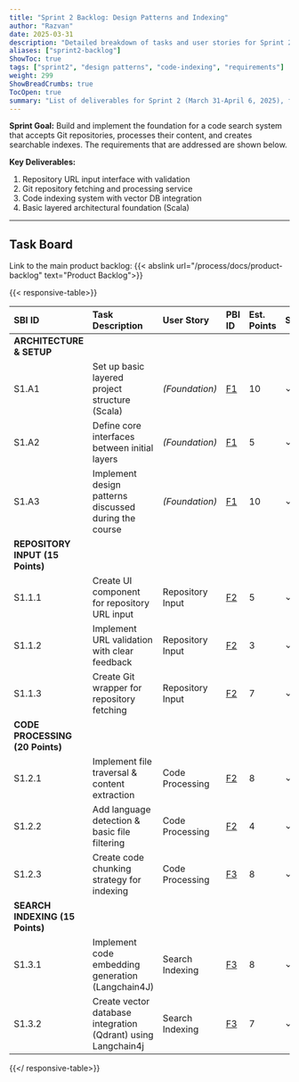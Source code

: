```yaml
---
title: "Sprint 2 Backlog: Design Patterns and Indexing"
author: "Razvan"
date: 2025-03-31
description: "Detailed breakdown of tasks and user stories for Sprint 2's design patterns and indexing phase"
aliases: ["sprint2-backlog"]
ShowToc: true
tags: ["sprint2", "design patterns", "code-indexing", "requirements"]
weight: 299
ShowBreadCrumbs: true
TocOpen: true
summary: "List of deliverables for Sprint 2 (March 31-April 6, 2025), focusing on design patterns and code indexing."
---
```



<!-- trunk-ignore(markdownlint/MD036) -->

**Sprint Goal:** Build and implement the foundation for a code search system that accepts Git repositories, processes their content, and creates searchable indexes. The requirements that are addressed are shown below.

**Key Deliverables:**
1. Repository URL input interface with validation
2. Git repository fetching and processing service
3. Code indexing system with vector DB integration
4. Basic layered architectural foundation (Scala)



---

## Task Board

Link to the main product backlog: {{< abslink url="/process/docs/product-backlog" text="Product Backlog">}}

{{< responsive-table>}}

| SBI ID                           | Task Description                                              | User Story       | PBI ID                      | Est. Points | Status |
| :------------------------------- | :------------------------------------------------------------ | :--------------- | :-------------------------- | :---------- | :----- |
| **ARCHITECTURE & SETUP**         |                                                               |                  |                             |             |        |
| S1.A1                            | Set up basic layered project structure (Scala)                | *(Foundation)*   | [F1](../../product-backlog) | 10          | ✓      |
| S1.A2                            | Define core interfaces between initial layers                 | *(Foundation)*   | [F1](../../product-backlog) | 5           | ✓      |
| S1.A3                            | Implement design patterns discussed during the course         | *(Foundation)*   | [F1](../../product-backlog) | 10          | ✓      |
| **REPOSITORY INPUT (15 Points)** |                                                               |                  |                             |             |        |
| S1.1.1                           | Create UI component for repository URL input                  | Repository Input | [F2](../../product-backlog) | 5           | ✓      |
| S1.1.2                           | Implement URL validation with clear feedback                  | Repository Input | [F2](../../product-backlog) | 3           | ✓      |
| S1.1.3                           | Create Git wrapper for repository fetching                    | Repository Input | [F2](../../product-backlog) | 7           | ✓      |
| **CODE PROCESSING (20 Points)**  |                                                               |                  |                             |             |        |
| S1.2.1                           | Implement file traversal & content extraction                 | Code Processing  | [F2](../../product-backlog) | 8           | ✓      |
| S1.2.2                           | Add language detection & basic file filtering                 | Code Processing  | [F2](../../product-backlog) | 4           | ✓      |
| S1.2.3                           | Create code chunking strategy for indexing                    | Code Processing  | [F3](../../product-backlog) | 8           | ✓      |
| **SEARCH INDEXING (15 Points)**  |                                                               |                  |                             |             |        |
| S1.3.1                           | Implement code embedding generation (Langchain4J)             | Search Indexing  | [F3](../../product-backlog) | 8           | ✓      |
| S1.3.2                           | Create vector database integration (Qdrant) using Langchain4j | Search Indexing  | [F3](../../product-backlog) | 7           | ✓      |

{{</ responsive-table>}}
